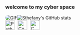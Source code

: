 <h3>welcome to my cyber space</h3>

<div style="display: flex; align-items: center;">
   <img src="https://i.postimg.cc/Kz9mPCJP/download-1.gif" alt="GIF" style="border-radius: 900px;">
  <img src="https://github-readme-stats.vercel.app/api?username=sthefanygsa&show_icons=true&theme=jolly" alt="Sthefany's GitHub stats" style="margin-right: 20px;">
</div><div style="display: flex;">
  <img src="https://i.postimg.cc/h4zG8tRh/python-2.png" alt="Python" width="30" style="margin-right: 10px;">
  <img src="https://i.postimg.cc/BnsQG5L1/c-4.png" alt="C++" width="30" style="margin-right: 10px;">
  <img src="https://i.postimg.cc/mgwZZcCp/c-5.png" alt="C" width="30">
</div>

